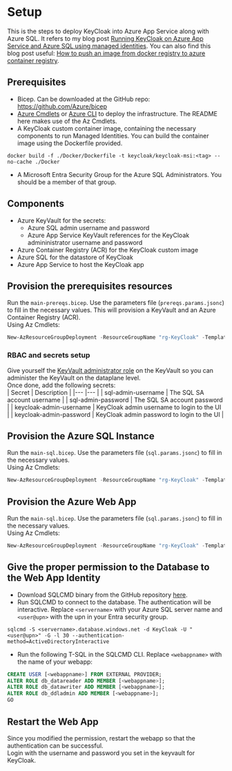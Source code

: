 # Setup
This is the steps to deploy KeyCloak into Azure App Service along with Azure SQL. It refers to my blog post [Running KeyCloak on Azure App Service and Azure SQL using managed identities](https://www.domstamand.com/running-keycloak-on-azure-app-service-and-azure-sql-using-managed-identities/). You can also find this blog post useful: [How to push an image from docker registry to azure container registry](https://www.domstamand.com/how-to-push-an-image-from-docker-registry-to-azure-container-registry/).

## Prerequisites
* Bicep. Can be downloaded at the GitHub repo: https://github.com/Azure/bicep
* [Azure Cmdlets](https://learn.microsoft.com/en-us/powershell/azure/install-azure-powershell?view=azps-12.4.0) or [Azure CLI](https://learn.microsoft.com/en-us/cli/azure/install-azure-cli) to deploy the infrastructure. The README here makes use of the Az Cmdlets.
* A KeyCloak custom container image, containing the necessary components to run Managed Identities. You can build the container image using the Dockerfile provided.
```shell
docker build -f ./Docker/Dockerfile -t keycloak/keycloak-msi:<tag> --no-cache ./Docker
```
* A Microsoft Entra Security Group for the Azure SQL Administrators. You should be a member of that group.

## Components
* Azure KeyVault for the secrets:
    * Azure SQL admin username and password
    * Azure App Service KeyVault references for the KeyCloak admininistrator username and password
* Azure Container Registry (ACR) for the KeyCloak custom image
* Azure SQL for the datastore of KeyCloak
* Azure App Service to host the KeyCloak app

## Provision the prerequisites resources
Run the `main-prereqs.bicep`. Use the parameters file (`prereqs.params.jsonc`) to fill in the necessary values.
This will provision a KeyVault and an Azure Container Registry (ACR).<br/>
Using Az Cmdlets:
```powershell
New-AzResourceGroupDeployment -ResourceGroupName "rg-KeyCloak" -TemplateFile "./main-prereqs.bicep" -TemplateParameterFile "./params/prereqs.params.jsonc" -Verbose
```

### RBAC and secrets setup
Give yourself the [KeyVault administrator role](https://learn.microsoft.com/en-us/azure/role-based-access-control/built-in-roles#security) on the KeyVault so you can administer the KeyVault on the dataplane level.<br/>
Once done, add the following secrets:<br/>
| Secret | Description 	|
|---	|---	|
| sql-admin-username  	    | The SQL SA account username |
| sql-admin-password   	    | The SQL SA account password |
| keycloak-admin-username  	| KeyCloak admin username to login to the UI |
| keycloak-admin-password  	| KeyCloak admin password to login to the UI |

## Provision the Azure SQL Instance
Run the `main-sql.bicep`. Use the parameters file (`sql.params.jsonc`) to fill in the necessary values.<br/>
Using Az Cmdlets:
```powershell
New-AzResourceGroupDeployment -ResourceGroupName "rg-KeyCloak" -TemplateFile "./main-sql.bicep" -TemplateParameterFile "./params/sql.params.jsonc" -Verbose
```

## Provision the Azure Web App
Run the `main-sql.bicep`. Use the parameters file (`sql.params.jsonc`) to fill in the necessary values.<br/>
Using Az Cmdlets:
```powershell
New-AzResourceGroupDeployment -ResourceGroupName "rg-KeyCloak" -TemplateFile "./main-sql.bicep" -TemplateParameterFile "./params/sql.params.jsonc" -Verbose
```

## Give the proper permission to the Database to the Web App Identity
* Download SQLCMD binary from the GitHub repository [here](https://github.com/microsoft/go-sqlcmd/releases/latest).
* Run SQLCMD to connect to the database. The authentication will be interactive. Replace `<servername>` with your Azure SQL server name and `<user@upn>` with the upn in your Entra security group.
```shell
sqlcmd -S <servername>.database.windows.net -d KeyCloak -U "<user@upn>" -G -l 30 --authentication-method=ActiveDirectoryInteractive
```
* Run the following T-SQL in the SQLCMD CLI. Replace `<webappname>` with the name of your webapp:
```sql
CREATE USER [<webappname>] FROM EXTERNAL PROVIDER;
ALTER ROLE db_datareader ADD MEMBER [<webappname>];
ALTER ROLE db_datawriter ADD MEMBER [<webappname>];
ALTER ROLE db_ddladmin ADD MEMBER [<webappname>];
GO
```

## Restart the Web App
Since you modified the permission, restart the webapp so that the authentication can be successful.<br/>
Login with the username and password you set in the keyvault for KeyCloak.